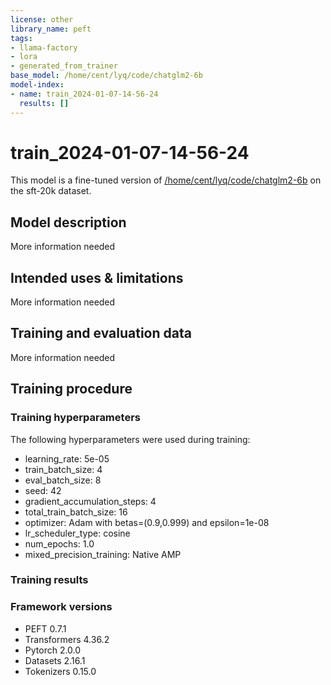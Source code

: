 ```yaml
---
license: other
library_name: peft
tags:
- llama-factory
- lora
- generated_from_trainer
base_model: /home/cent/lyq/code/chatglm2-6b
model-index:
- name: train_2024-01-07-14-56-24
  results: []
---
```


<!-- This model card has been generated automatically according to the information the Trainer had access to. You
should probably proofread and complete it, then remove this comment. -->

# train_2024-01-07-14-56-24

This model is a fine-tuned version of [/home/cent/lyq/code/chatglm2-6b](https://huggingface.co//home/cent/lyq/code/chatglm2-6b) on the sft-20k dataset.

## Model description

More information needed

## Intended uses & limitations

More information needed

## Training and evaluation data

More information needed

## Training procedure

### Training hyperparameters

The following hyperparameters were used during training:
- learning_rate: 5e-05
- train_batch_size: 4
- eval_batch_size: 8
- seed: 42
- gradient_accumulation_steps: 4
- total_train_batch_size: 16
- optimizer: Adam with betas=(0.9,0.999) and epsilon=1e-08
- lr_scheduler_type: cosine
- num_epochs: 1.0
- mixed_precision_training: Native AMP

### Training results



### Framework versions

- PEFT 0.7.1
- Transformers 4.36.2
- Pytorch 2.0.0
- Datasets 2.16.1
- Tokenizers 0.15.0